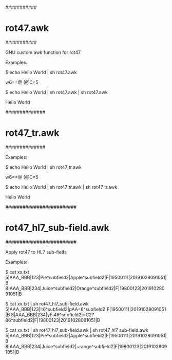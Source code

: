 ###########
# rot47.awk
###########

GNU custom awk function for rot47

Examples:

$ echo Hello World | sh rot47.awk

w6==@ (@C=5

$ echo Hello World | sh rot47.awk | sh rot47.awk

Hello World

##############
# rot47_tr.awk
##############

Examples:

$ echo Hello World | sh rot47_tr.awk

w6==@ (@C=5

$ echo Hello World | sh rot47_tr.awk | sh rot47_tr.awk

Hello World


#########################

# rot47_hl7_sub-field.awk

#########################

Apply rot47 to HL7 sub-fielfs

Examples:

$ cat xx.txt
5|AAA_BBB|123|Pie^subfield2|Apple^subfield2|F|19500111|20191028091051|B
8|AAA_BBB|234|Juice^subfield2|Orange^subfield2|F|19800123|20191028091051|B

$ cat xx.txt | sh rot47_hl7_sub-field.awk
5|AAA_BBB|123|!:6^subfield2|pAA=6^subfield2|F|19500111|20191028091051|B
8|AAA_BBB|234|yF:46^subfield2|~C2?86^subfield2|F|19800123|20191028091051|B

$ cat xx.txt | sh rot47_hl7_sub-field.awk | sh rot47_hl7_sub-field.awk
5|AAA_BBB|123|Pie^subfield2|Apple^subfield2|F|19500111|20191028091051|B
8|AAA_BBB|234|Juice^subfield2|~range^subfield2|F|19800123|20191028091051|B



